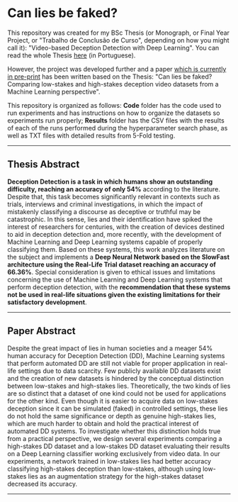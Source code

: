 # Can lies be faked?

This repository was created for my BSc Thesis (or Monograph, or Final Year Project, or "Trabalho de Conclusão de Curso", depending on how you might call it): "Video-based Deception Detection with Deep Learning". You can read the whole Thesis [here](https://github.com/MahatKC/SlowFastDeceptionDetection/blob/master/Video-Based%20Deception%20Detection%20with%20Deep%20Learning.pdf) (in Portuguese).

However, the project was developed further and a paper [which is currently in pre-print](https://arxiv.org/abs/2211.13035) has been written based on the Thesis: "Can lies be faked? Comparing low-stakes and high-stakes deception video datasets from a Machine Learning perspective".

This repository is organized as follows: **Code** folder has the code used to run experiments and has instructions on how to organize the datasets so experiments run properly; **Results** folder has the CSV files with the results of each of the runs performed during the hyperparameter search phase, as well as TXT files with detailed results from 5-Fold testing.

---

## Thesis Abstract

**Deception Detection is a task in which humans show an outstanding difficulty, reaching an accuracy of only 54%** according to the literature. Despite that, this task becomes significantly relevant in contexts such as trials, interviews and criminal investigations, in which the impact of mistakenly classifying a discourse as deceptive or truthful may be catastrophic. In this sense, lies and their identification have spiked the interest of researchers for centuries, with the creation of devices destined to aid in deception detection and, more recently, with the development of Machine Learning and Deep Learning systems capable of properly classifying them. Based on these systems, this work analyzes literature on the subject and implements a **Deep Neural Network based on the SlowFast architecture using the Real-Life Trial dataset reaching an accuracy of 66.36%**. Special consideration is given to ethical issues and limitations concerning the use of Machine Learning and Deep Learning systems that perform deception detection, with the **recommendation that these systems not be used in real-life situations given the existing limitations for their satisfactory development**.

----

## Paper Abstract

Despite the great impact of lies in human societies and a meager 54\% human accuracy for Deception Detection (DD), Machine Learning systems that perform automated DD are still not viable for proper application in real-life settings due to data scarcity. Few publicly available DD datasets exist and the creation of new datasets is hindered by the conceptual distinction between low-stakes and high-stakes lies. Theoretically, the two kinds of lies are so distinct that a dataset of one kind could not be used for applications for the other kind. Even though it is easier to acquire data on low-stakes deception since it can be simulated (faked) in controlled settings, these lies do not hold the same significance or depth as genuine high-stakes lies, which are much harder to obtain and hold the practical interest of automated DD systems. To investigate whether this distinction holds true from a practical perspective, we design several experiments comparing a high-stakes DD dataset and a low-stakes DD dataset evaluating their results on a Deep Learning classifier working exclusively from video data. In our experiments, a network trained in low-stakes lies had better accuracy classifying high-stakes deception than low-stakes, although using low-stakes lies as an augmentation strategy for the high-stakes dataset decreased its accuracy.

----

